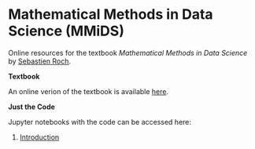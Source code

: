 # Mathematical Methods in Data Science (MMiDS)

Online resources for the textbook *Mathematical Methods in Data Science*  by [Sebastien Roch](https://people.math.wisc.edu/~roch/).

**Textbook**

An online verion of the textbook is available [here](https://mmids-textbook.github.io/).

**Just the Code**

Jupyter notebooks with the code can be accessed here:

1. [Introduction](https://githubtocolab.com/MMiDS-textbook/MMiDS-textbook.github.io/blob/main/just_the_code/01_notebook.ipynb)
